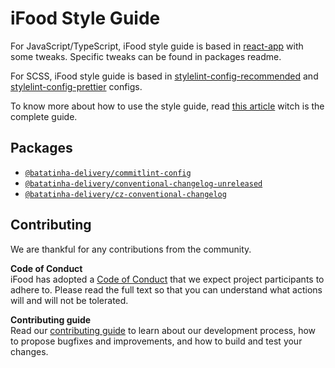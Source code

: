 # iFood Style Guide

For JavaScript/TypeScript, iFood style guide is based in [react-app][eslint-config-react-app] with some tweaks. Specific tweaks can be found in packages readme.

For SCSS, iFood style guide is based in [stylelint-config-recommended][stylelint-config-recommended] and [stylelint-config-prettier][stylelint-config-prettier] configs.

To know more about how to use the style guide, read [this article][guide-article] witch is the complete guide.

## Packages

- [`@batatinha-delivery/commitlint-config`](packages/commitlint-config)
- [`@batatinha-delivery/conventional-changelog-unreleased`](packages/conventional-changelog-unreleased)
- [`@batatinha-delivery/cz-conventional-changelog`](packages/cz-conventional-changelog)

## Contributing

We are thankful for any contributions from the community.

**Code of Conduct**  
iFood has adopted a [Code of Conduct](CODE_OF_CONDUCT.md) that we expect project participants to adhere to. Please read the full text so that you can understand what actions will and will not be tolerated.

**Contributing guide**  
Read our [contributing guide](CONTRIBUTING.md) to learn about our development process, how to propose bugfixes and improvements, and how to build and test your changes.

[eslint-config-react-app]: https://www.npmjs.com/package/eslint-config-react-app
[stylelint-config-recommended]: https://github.com/stylelint/stylelint-config-recommended
[stylelint-config-prettier]: https://github.com/prettier/stylelint-config-prettier
[guide-article]: https://rwondemand.atlassian.net/wiki/spaces/FRONT/pages/185696257/Configurando+linters+e+formatters+na+sua+aplica+o

